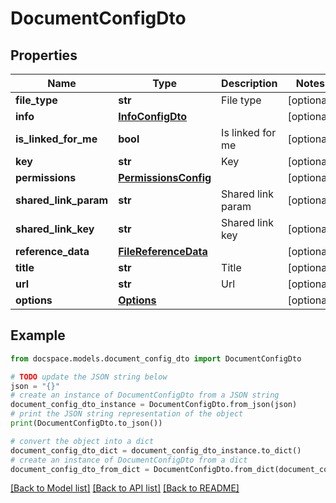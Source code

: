 # DocumentConfigDto


## Properties

Name | Type | Description | Notes
------------ | ------------- | ------------- | -------------
**file_type** | **str** | File type | [optional] 
**info** | [**InfoConfigDto**](InfoConfigDto.md) |  | [optional] 
**is_linked_for_me** | **bool** | Is linked for me | [optional] 
**key** | **str** | Key | [optional] 
**permissions** | [**PermissionsConfig**](PermissionsConfig.md) |  | [optional] 
**shared_link_param** | **str** | Shared link param | [optional] 
**shared_link_key** | **str** | Shared link key | [optional] 
**reference_data** | [**FileReferenceData**](FileReferenceData.md) |  | [optional] 
**title** | **str** | Title | [optional] 
**url** | **str** | Url | [optional] 
**options** | [**Options**](Options.md) |  | [optional] 

## Example

```python
from docspace.models.document_config_dto import DocumentConfigDto

# TODO update the JSON string below
json = "{}"
# create an instance of DocumentConfigDto from a JSON string
document_config_dto_instance = DocumentConfigDto.from_json(json)
# print the JSON string representation of the object
print(DocumentConfigDto.to_json())

# convert the object into a dict
document_config_dto_dict = document_config_dto_instance.to_dict()
# create an instance of DocumentConfigDto from a dict
document_config_dto_from_dict = DocumentConfigDto.from_dict(document_config_dto_dict)
```
[[Back to Model list]](../README.md#documentation-for-models) [[Back to API list]](../README.md#documentation-for-api-endpoints) [[Back to README]](../README.md)


